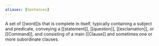 ```yaml
---
aliases: [Sentences]
---
```


A set of [[word]]s that is complete in itself, typically containing a subject and predicate, conveying a [[statement]], [[question]], [[exclamation]], or [[Command]], and consisting of a main [[Clause]] and sometimes one or more subordinate clauses.

